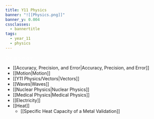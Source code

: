 ```yaml
---
title: Y11 Physics
banner: "![[Physics.png]]"
banner_y: 0.004
cssclasses:
  - bannertitle
tags:
  - year_11
  - physics
---
```

<div class="title" style="color:white">O r m o n d e</div>


- [[Accuracy, Precision, and Error|Accuracy, Precision, and Error]]
- [[Motion|Motion]]
- [[Y11 Physics/Vectors|Vectors]]
- [[Waves|Waves]]
- [[Nuclear Physics|Nuclear Physics]]
- [[Medical Physics|Medical Physics]]
- [[Electricity]]
- [[Heat]]
	- [[Specific Heat Capacity of a Metal Validation]]